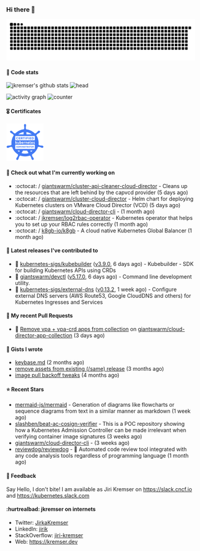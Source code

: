 ### Hi there 👋

![GitHub Snake](github-snake-dark.svg)

#### 📱 Code stats

![jkremser's github stats](https://github-readme-stats.vercel.app/api?username=jkremser&count_private=true&show_icons=true&hide_border=false&theme=tokyonight&title_color=5bcdec&bg_color=0d1117&border_radius=false) ![head](https://user-images.githubusercontent.com/535866/175570014-71166aaa-95f7-4a4f-869c-93a16481de4e.jpeg)


![activity graph](https://activity-graph.herokuapp.com/graph?username=jkremser&theme=react-dark)
![counter](https://komarev.com/ghpvc/?username=jkremser&color=5bcdec&style=for-the-badge)

#### 🎖 Certificates
<p align="left"><a href="https://www.credly.com/badges/8ca716d9-fa9b-42e6-b4a1-ad043baf5396/public_url">
<img src="https://raw.githubusercontent.com/cncf/artwork/master/other/cka/color/kubernetes-cka-color.png" alt="https://www.credly.com/badges/8ca716d9-fa9b-42e6-b4a1-ad043baf5396/public_url" width="100" height="100"/> </a>
</p>

#### 👷 Check out what I'm currently working on

- :octocat: / [giantswarm/cluster-api-cleaner-cloud-director](https://github.com/giantswarm/cluster-api-cleaner-cloud-director) - Cleans up the resources that are left behind by the capvcd provider (5 days ago)
- :octocat: / [giantswarm/cluster-cloud-director](https://github.com/giantswarm/cluster-cloud-director) - Helm chart for deploying Kubernetes clusters on VMware Cloud Director (VCD) (5 days ago)
- :octocat: / [giantswarm/cloud-director-cli](https://github.com/giantswarm/cloud-director-cli) -  (1 month ago)
- :octocat: / [jkremser/log2rbac-operator](https://github.com/jkremser/log2rbac-operator) - Kubernetes operator that helps you to set up your RBAC rules correctly (1 month ago)
- :octocat: / [k8gb-io/k8gb](https://github.com/k8gb-io/k8gb) - A cloud native Kubernetes Global Balancer (1 month ago)

#### 🔭 Latest releases I've contributed to

- 🎉 [kubernetes-sigs/kubebuilder](https://github.com/kubernetes-sigs/kubebuilder) ([v3.9.0](https://github.com/kubernetes-sigs/kubebuilder/releases/tag/v3.9.0), 6 days ago) - Kubebuilder - SDK for building Kubernetes APIs using CRDs
- 🎉 [giantswarm/devctl](https://github.com/giantswarm/devctl) ([v5.17.0](https://github.com/giantswarm/devctl/releases/tag/v5.17.0), 6 days ago) - Command line development utility.
- 🎉 [kubernetes-sigs/external-dns](https://github.com/kubernetes-sigs/external-dns) ([v0.13.2](https://github.com/kubernetes-sigs/external-dns/releases/tag/v0.13.2), 1 week ago) - Configure external DNS servers (AWS Route53, Google CloudDNS and others) for Kubernetes Ingresses and Services

#### 🔨 My recent Pull Requests

- 💪 [Remove vpa &#43; vpa-crd apps from collection](https://github.com/giantswarm/cloud-director-app-collection/pull/31) on [giantswarm/cloud-director-app-collection](https://github.com/giantswarm/cloud-director-app-collection) (3 days ago)

#### 📓 Gists I wrote

- [keybase.md](https://gist.github.com/5995bcd02b101618f6143dc60a281bea) (2 months ago)
- [remove assets from existing (/same) release](https://gist.github.com/cbed1e82bf7f80b689176b5cedac1f1a) (3 months ago)
- [image pull backoff tweaks](https://gist.github.com/a51bd080b2050aeed8479f1a8c2a686c) (4 months ago)

#### ⭐ Recent Stars

- [mermaid-js/mermaid](https://github.com/mermaid-js/mermaid) - Generation of diagrams like flowcharts or sequence diagrams from text in a similar manner as markdown (1 week ago)
- [slashben/beat-ac-cosign-verifier](https://github.com/slashben/beat-ac-cosign-verifier) - This is a POC repository showing how a Kubernetes Admission Controller can be made irrelevant when verifying container image signatures (3 weeks ago)
- [giantswarm/cloud-director-cli](https://github.com/giantswarm/cloud-director-cli) -  (3 weeks ago)
- [reviewdog/reviewdog](https://github.com/reviewdog/reviewdog) - 🐶 Automated code review tool integrated with any code analysis tools regardless of programming language (1 month ago)

#### 💬 Feedback

Say Hello, I don't bite! I am available as Jiri Kremser on https://slack.cncf.io and https://kubernetes.slack.com


#### :hurtrealbad: jkremser on internets

- Twitter: <a href="https://twitter.com/JirkaKremser">JirkaKremser</a>
- LinkedIn: <a href="https://www.linkedin.com/in/jirik/">jirik</a>
- StackOverflow: <a href="https://stackoverflow.com/users/1594980/jiri-kremser">jiri-kremser</a>
- Web: https://kremser.dev